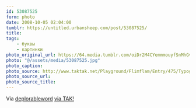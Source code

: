 ```yaml
---
id: 53087525
form: photo
date: 2008-10-05 02:04:00
tumblr: https://untitled.urbansheep.com/post/53087525/
title:
tags:
    - буквы
    - картинки
photo_original_url: https://64.media.tumblr.com/oiDr2M4CYemmmouyfSnMhGvUo1_640.jpg
photo: "@/assets/media/53087525.jpg"
photo_caption:
photo_source: http://www.taktak.net/Playground/Flimflam/Entry/475/Typographunnies.aspx
photo_source_url:
photo_source_title:
---
```


<p>Via <a href="http://thedeplorableword.net/post/52934941/via-tak">deplorableword</a> <a href="http://www.taktak.net/Playground/Flimflam/Entry/475/Typographunnies.aspx">via TAK!</a></p>
